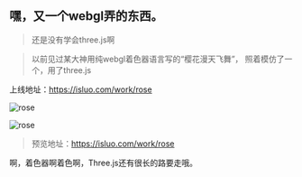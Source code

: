 ## 嘿，又一个webgl弄的东西。

>还是没有学会three.js啊

>以前见过某大神用纯webgl着色器语言写的“樱花漫天飞舞”，
>照着模仿了一个，用了three.js

上线地址：<a href="https://isluo.com/work/rose/index.html" target="_blank">https://isluo.com/work/rose</a>

![rose](https://isluo.com:8080/files/work/rose1.jpg)

![rose](https://isluo.com:8080/files/work/rose2.jpg)

>预览地址：<a href="https://isluo.com/work/rose/index.html" target="_blank">https://isluo.com/work/rose</a>

啊，着色器啊着色啊，Three.js还有很长的路要走哦。